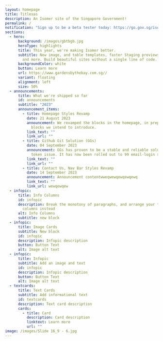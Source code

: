 ```yaml
---
layout: homepage
title: Titlesas
description: An Isomer site of the Singapore Government!
permalink: /
notification: "Sign up to be a beta tester today: https://go.gov.sg/isomer-beta"
sections:
  - hero:
      background: /images/gbtbgb.jpg
      heroType: highlights
      title: This year, we're making Isomer better.
      subtitle: New image, and table templates, faster Staging previews, bulk uploads,
        and more. Build beautiful sites without a single line of code.
      backgroundColor: white
      button: Learn more
      url: https://www.gardensbythebay.com.sg//
      variant: floating
      alignment: left
      size: 50%
  - announcements:
      title: What we're shipped so far
      id: announcements
      subtitle: "2023"
      announcement_items:
        - title: Homepage Styles Revamp
          date: 21 August 2023
          announcement: We revamped the blocks in the homepage, in preparation for the new
            blocks we intend to introduce.
          link_text: ""
          link_url: ""
        - title: Github Git Solution (GGs)
          date: 04 September 2023
          announcement: GGs has proven to be a stable and reliable solution to our Github
            token issue. It has now been rolled out to 99 email-login sites
          link_text: ""
          link_url: ""
        - title: Contact Us, Nav Bar Styles Revamp
          date: 14 September 2023
          announcement: Announcement contentwweqwewqewqewqewq
          link_text: ""
          link_url: wewqewqew
  - infopic:
      title: Info Columns
      id: infopic
      description: Break the monotony of paragraphs, and arrange your text in multiple
        columns instead
      alt: Info Columns
      subtitle: new block
  - infopic:
      title: Image Cards
      subtitle: New block
      id: infopic
      description: Infopic description
      button: Button Text
      alt: Image alt text
  - infopic:
      title: Infopic
      subtitle: Add an image and text
      id: infopic
      description: Infopic description
      button: Button Text
      alt: Image alt text
  - textcards:
      title: Text Cards
      subtitle: Add informational text
      id: textcards
      description: Text card description
      cards:
        - title: Card
          description: Card description
          linktext: Learn more
          url: ""
image: /images/Slide 16_9 - 6.jpg
---
```

